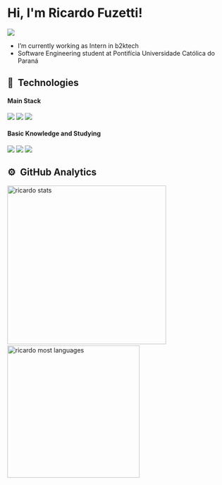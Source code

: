 # Hi, I'm Ricardo Fuzetti!

<a href="https://www.linkedin.com/in/ricardo-fuzetti-6213b7196/">
  <img align="center" src="https://img.shields.io/badge/LinkedIn-000000?style=for-the-badge&logo=linkedin&logoColor=0077B5" />
</a>

<p align="left">
  <ul>
    <li>I’m currently working as Intern in b2ktech </li>
    <li>Software Engineering student at Pontifícia Universidade Católica do Paraná</li>

  </ul>
</p>

## :rocket:&nbsp; Technologies
#### Main Stack
<p align="left">
  <img src="https://img.shields.io/badge/.NET-5C2D91?style=for-the-badge&logo=.net&logoColor=white"/>
  <img src="https://img.shields.io/badge/PostgreSQL-316192?style=for-the-badge&logo=postgresql&logoColor=white"/>
  <img src="https://img.shields.io/badge/MongoDB-4EA94B?style=for-the-badge&logo=mongodb&logoColor=white"/>
</p>

#### Basic Knowledge and Studying
<p align="left">
  <img src="https://img.shields.io/badge/React-20232A?style=for-the-badge&logo=react&logoColor=61DAFB"/>
  <img src="ttps://img.shields.io/badge/React-20232A?style=for-the-badge&logo=react&logoColor=61DAFB"/>
  <img src="https://img.shields.io/badge/styled--components-DB7093?style=for-the-badge&logo=styled-components&logoColor=white"/>
</p>

## ⚙️ &nbsp;GitHub Analytics
<p align="left">
  <img width="360em" src="https://github-readme-stats.vercel.app/api?username=RicardoFuzetti&show_icons=true&theme=dracula" alt="ricardo stats"/> &nbsp;
  <img width="300em" src="https://github-readme-stats.vercel.app/api/top-langs/?username=RicardoFuzetti&layout=compact&theme=dracula" alt="ricardo most languages"/>
</p>
